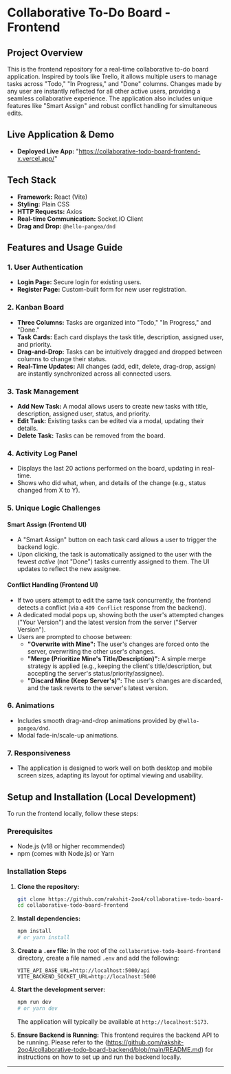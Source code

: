 # Collaborative To-Do Board - Frontend

## Project Overview

This is the frontend repository for a real-time collaborative to-do board application. Inspired by tools like Trello, it allows multiple users to manage tasks across "Todo," "In Progress," and "Done" columns. Changes made by any user are instantly reflected for all other active users, providing a seamless collaborative experience. The application also includes unique features like "Smart Assign" and robust conflict handling for simultaneous edits.

## Live Application & Demo

* **Deployed Live App:** "https://collaborative-todo-board-frontend-x.vercel.app/"

## Tech Stack

* **Framework:** React (Vite)
* **Styling:** Plain CSS
* **HTTP Requests:** Axios
* **Real-time Communication:** Socket.IO Client
* **Drag and Drop:** `@hello-pangea/dnd`

## Features and Usage Guide

### 1. User Authentication
* **Login Page:** Secure login for existing users.
* **Register Page:** Custom-built form for new user registration.

### 2. Kanban Board
* **Three Columns:** Tasks are organized into "Todo," "In Progress," and "Done."
* **Task Cards:** Each card displays the task title, description, assigned user, and priority.
* **Drag-and-Drop:** Tasks can be intuitively dragged and dropped between columns to change their status.
* **Real-Time Updates:** All changes (add, edit, delete, drag-drop, assign) are instantly synchronized across all connected users.

### 3. Task Management
* **Add New Task:** A modal allows users to create new tasks with title, description, assigned user, status, and priority.
* **Edit Task:** Existing tasks can be edited via a modal, updating their details.
* **Delete Task:** Tasks can be removed from the board.

### 4. Activity Log Panel
* Displays the last 20 actions performed on the board, updating in real-time.
* Shows who did what, when, and details of the change (e.g., status changed from X to Y).

### 5. Unique Logic Challenges

#### Smart Assign (Frontend UI)
* A "Smart Assign" button on each task card allows a user to trigger the backend logic.
* Upon clicking, the task is automatically assigned to the user with the fewest *active* (not "Done") tasks currently assigned to them. The UI updates to reflect the new assignee.

#### Conflict Handling (Frontend UI)
* If two users attempt to edit the same task concurrently, the frontend detects a conflict (via a `409 Conflict` response from the backend).
* A dedicated modal pops up, showing both the user's attempted changes ("Your Version") and the latest version from the server ("Server Version").
* Users are prompted to choose between:
    * **"Overwrite with Mine":** The user's changes are forced onto the server, overwriting the other user's changes.
    * **"Merge (Prioritize Mine's Title/Description)":** A simple merge strategy is applied (e.g., keeping the client's title/description, but accepting the server's status/priority/assignee).
    * **"Discard Mine (Keep Server's)":** The user's changes are discarded, and the task reverts to the server's latest version.

### 6. Animations
* Includes smooth drag-and-drop animations provided by `@hello-pangea/dnd`.
* Modal fade-in/scale-up animations.

### 7. Responsiveness
* The application is designed to work well on both desktop and mobile screen sizes, adapting its layout for optimal viewing and usability.

## Setup and Installation (Local Development)

To run the frontend locally, follow these steps:

### Prerequisites
* Node.js (v18 or higher recommended)
* npm (comes with Node.js) or Yarn

### Installation Steps

1.  **Clone the repository:**
    ```bash
    git clone https://github.com/rakshit-2oo4/collaborative-todo-board-frontend
    cd collaborative-todo-board-frontend
    ```

2.  **Install dependencies:**
    ```bash
    npm install
    # or yarn install
    ```

3.  **Create a `.env` file:**
    In the root of the `collaborative-todo-board-frontend` directory, create a file named `.env` and add the following:
    ```dotenv
    VITE_API_BASE_URL=http://localhost:5000/api
    VITE_BACKEND_SOCKET_URL=http://localhost:5000
    ```

4.  **Start the development server:**
    ```bash
    npm run dev
    # or yarn dev
    ```
    The application will typically be available at `http://localhost:5173`.

5.  **Ensure Backend is Running:**
    This frontend requires the backend API to be running. Please refer to the (https://github.com/rakshit-2oo4/collaborative-todo-board-backend/blob/main/README.md) for instructions on how to set up and run the backend locally.

---
